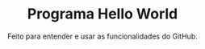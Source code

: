 <h1 align="center">Programa Hello World</h1>

<p align="center">Feito para entender e usar as funcionalidades do GitHub.</p>
